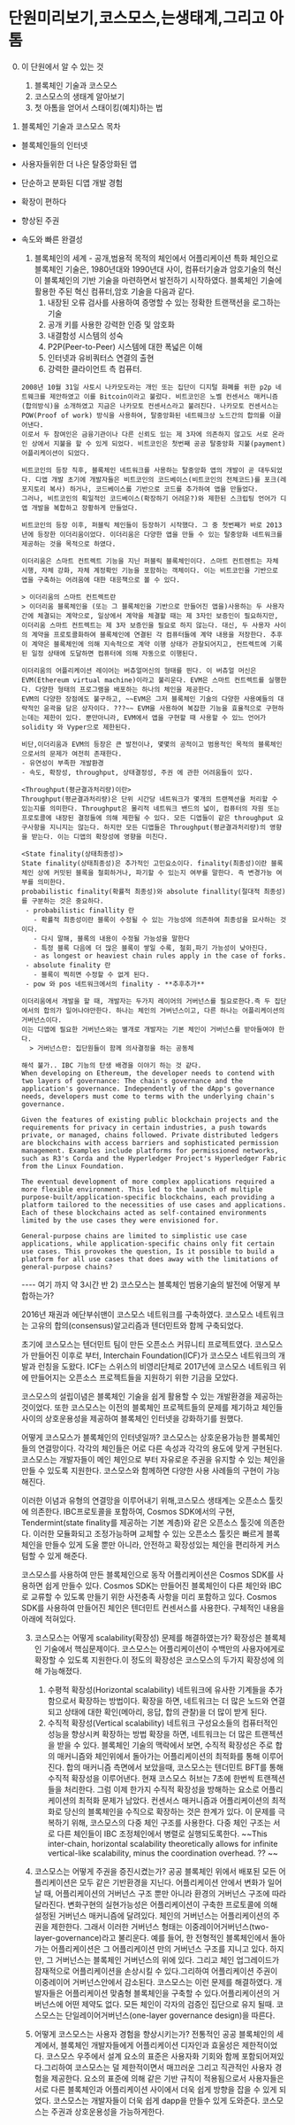 # 단원미리보기,코스모스,는생태계,그리고 아톰

0) 이 단원에서 알 수 있는 것
   1) 블록체인 기술과 코스모스
   2) 코스모스의 생태계 알아보기
   3) 첫 아톰을 얻어서 스태이킹(예치)하는 법

1) 블록체인 기술과 코스모스
목차
- 블록체인들의 인터넷
- 사용자들위한 더 나은 탈중앙화된 앱
- 단순하고 분화된 디앱 개발 경험
- 확장이 편하다
- 향상된 주권
- 속도와 빠른 완결성

    1) 블록체인의 세계 - 공개,범용적 목적의 체인에서 어플리케이션 특화 체인으로
      블록체인 기술은, 1980년대와 1990년대 사이, 컴퓨터기술과 암호기술의 혁신이 블록체인의 기반 기술을 마련하면서 발전하기 시작하였다.
      블록체인 기술에 활용한 주된 혁신 컴퓨터,암호 기술을 다음과 같다.
       1. 내장된 오류 검사를 사용하여 증명할 수 있는 정확한 트랜잭션을 로그하는 기술
       2. 공개 키를 사용한 강력한 인증 및 암호화
       3. 내결함성 시스템의 성숙
       4. P2P(Peer-to-Peer) 시스템에 대한 폭넓은 이해
       5. 인터넷과 유비쿼터스 연결의 출현
       6. 강력한 클라이언트 측 컴퓨터.
      
      2008년 10월 31일 사토시 나카모도라는 개인 또는 집단이 디지털 화폐를 위한 p2p 네트웨크를 제안하였고 이를 Bitcoin이라고 불렀다. 비트코인은 노벨 컨센서스 매커니즘(합의방식)을 소개하였고 지금은 나카모토 컨센서스라고 불려진다. 나카모토 컨센서스는 POW(Proof of work) 방식을 사용하여, 탈중앙화된 네트웨크상 노드간의 합의를 이끌어낸다. 
      이로서 두 참여인은 금융기관이나 다른 신뢰도 있는 제 3자에 의존하지 않고도 서로 온라인 상에서 지불을 할 수 있게 되었다. 비트코인은 첫번째 공공 탈중앙화 지불(payment) 어플리케이션이 되었다.

      비트코인의 등장 직후, 블록체인 네트워크를 사용하는 탈중앙화 앱의 개발이 곧 대두되었다. 디앱 개발 초기에 개발자들은 비트코인의 코드베이스(비트코인의 전체코드)를 포크(레포지토리 복사) 하거나, 코드베이스를 기반으로 코드를 추가하여 앱을 만들었다. 
      그러나, 비트코인의 획일적인 코드베이스(확장하기 어려운?)와 제한된 스크립팅 언어가 디앱 개발을 복합하고 장황하게 만들었다. 

      비트코인의 등장 이후, 퍼블릭 체인들이 등장하기 시작했다. 그 중 첫번째가 바로 2013년에 등장한 이더리움이었다. 이더리움은 다양한 앱을 만들 수 있는 탈중앙화 네트워크를 제공하는 것을 목적으로 하였다.

      이더리움은 스마트 컨트렉트 기능을 지닌 퍼블릭 블록체인이다. 스마트 컨트렌트는 자체 시행, 자체 강화, 자체 계정확인 기능을 포함하는 객체이다. 이는 비트코인을 기반으로 앱을 구축하는 어려움에 대한 대응책으로 볼 수 있다.

      > 이더리움의 스마트 컨트렉트란
      > 이더리움 블록체인을 (또는 그 블록체인을 기반으로 만들어진 앱을)사용하는 두 사용자 간에 체결되는 계약으로, 일상에서 계약을 체결할 때는 제 3자인 보증인이 필요하지만, 이더리움 스마트 컨트렉트는 제 3자 보증인을 필요로 하지 않는다. 대신, 두 사용자 사이의 계약을 프로토콜화하여 블록체인에 연결된 각 컴퓨터들에 계약 내용을 저장한다. 추후 이 계약은 블록체인에 의해 지속적으로 계약 이행 상태가 관찰되어지고, 컨트렉트에 기록된 일정 상태에 도달하면 컴퓨터에 의해 자동으로 이행된다. 

      이더리움의 어플리케이션 레이어는 버츄얼머신의 형태를 띈다. 이 버츄얼 머신은 EVM(Ethereum virtual machine)이라고 불리운다. EVM은 스마트 컨트렉트를 실행한다. 다양한 형태의 프로그램을 배포하는 하나의 체인을 제공한다. 
      EVM의 다양한 장점에도 불구하고, ~~EVM은 그저 블록체인 기술의 다양한 사용예들의 대략적인 윤곽을 담은 상자이다. ???~~ EVM을 사용하여 복잡한 기능을 효율적으로 구현하는데는 제한이 있다. 뿐만아니라, EVM에서 앱을 구현할 때 사용할 수 있느 언어가 solidity 와 Vyper으로 제한된다.

      비단,이더리움과 EVM의 등장은 큰 발전이나, 몇몇의 공적이고 범용적인 목적의 블록체인으로서의 문제가 여전히 존재한다. 
      - 유연성이 부족한 개발환경
      - 속도, 확장성, throughput, 상태결정성, 주권 에 관한 어려움들이 있다.

      <Throughput(평균결과처리량)이란>
      Throughput(평균결과처리량)은 단위 시간당 네트워크가 몇개의 트랜젝션을 처리할 수 있는지를 의미한다. Throughput은 물리적 네트워크 밴드의 넓이, 컴퓨터의 자원 또는 프로토콜에 내장된 결정들에 의해 제한될 수 있다. 모든 디앱들이 같은 throughput 요구사항을 지니지는 않는다. 하지만 모든 디앱들은 Throughput(평균결과처리량)의 영향을 받는다. 이는 디앱의 확장성에 영향을 미친다.

      <State finality(상태최종성)>
      State finality(상태최종성)은 추가적인 고민요소이다. finality(최종성)이란 블록체인 상에 커밋된 블록을 철회하거나, 파기할 수 있는지 여부를 말한다. 즉 변경가능 여부를 의미한다.
      probabilistic finality(확률적 최종성)와 absolute finallity(절대적 최종성)를 구분하는 것은 중요하다. 
       - probabilistic finallity 란
         - 확률적 최종성이란 블록이 수정될 수 있는 가능성에 의존하여 최종성을 묘사하는 것이다.
         - 다시 말해, 블록의 내용이 수정될 가능성을 말한다
         - 특정 블록 다음에 더 많은 블록이 쌓일 수록, 철회,파기 가능성이 낮아진다.
         - as longest or heaviest chain rules apply in the case of forks.
       - absolute finality 란
         - 블록이 찍히면 수정할 수 없게 된다.
       - pow 와 pos 네트워크에서의 finality - **추후추가** 

      이더리움에서 개발을 할 때, 개발자는 두가지 레이어의 거버넌스를 필요로한다.즉 두 집단에서의 합의가 일어나야만한다. 하나는 체인의 거버넌스이고, 다른 하나는 어플리케이션의 거버넌스이다. 
      이는 디앱에 필요한 거버넌스와는 별개로 개발자는 기본 체인이 거버넌스를 받아들여야 한다.
        > 거버넌스란: 집단원들이 함께 의사결정을 하는 공동체

      해석 불가.. IBC 기능의 탄생 배경을 이야기 하는 것 같다.
      When developing on Ethereum, the developer needs to contend with two layers of governance: The chain's governance and the application's governance. Independently of the dApp's governance needs, developers must come to terms with the underlying chain's governance.

      Given the features of existing public blockchain projects and the requirements for privacy in certain industries, a push towards private, or managed, chains followed. Private distributed ledgers are blockchains with access barriers and sophisticated permission management. Examples include platforms for permissioned networks, such as R3's Corda and the Hyperledger Project's Hyperledger Fabric from the Linux Foundation.

      The eventual development of more complex applications required a more flexible environment. This led to the launch of multiple purpose-built/application-specific blockchains, each providing a platform tailored to the necessities of use cases and applications. Each of these blockchains acted as self-contained environments limited by the use cases they were envisioned for.

      General-purpose chains are limited to simplistic use case applications, while application-specific chains only fit certain use cases. This provokes the question, Is it possible to build a platform for all use cases that does away with the limitations of general-purpose chains?

    ---- 여기 까지 약 3시간 반
   2) 코스모스는 블록체인 범용기술의 발전에 어떻게 부합하는가? 
    
    2016년 재권과 에단부쉬맨이 코스모스 네트워크를 구축하였다. 코스모스 네트워크는 고유의 합의(consensus)알고리즘과 텐더민트와 함께 구축되었다.

    초기에 코스모스는 텐더민트 팀이 만든 오픈소스 커뮤니티 프로젝트였다. 코스모스가 만들어진 이후로 부터, Interchain Foundation(ICF)가 코스모스 네트워크의 개발과 런칭을 도왔다. ICF는 스위스의 비영리단체로 2017년에 코스모스 네트워크 위에 만들어지는 오픈소스 프로젝트들을 지원하기 위한 기금을 모았다. 

    코스모스의 설립이념은 블록체인 기술을 쉽게 활용할 수 있는 개발환경을 제공하는 것이었다. 또한 코스모스는 이전의 블록체인 프로젝트들의 문제를 제기하고 체인들 사이의 상호운용성을 제공하여 블록체인 인터넷을 강화하기를 원했다. 

    어떻게 코스모스가 블록체인의 인터넷일까? 코스모스는 상호운용가능한 블록체인들의 연결망이다. 각각의 체인들은 어로 다른 속성과 각각의 용도에 맞게 구현된다. 코스모스는 개발자들이 메인 체인으로 부터 자유로운 주권을 유지할 수 있는 체인을 만들 수 있도록 지원한다. 코스모스와 함께하면 다양한 사용 사례들의 구현이 가능해진다. 

    이러한 이념과 유형의 연결망을 이루어내기 위해,코스모스 생태계는 오픈소스 툴킷에 의존한다. IBC프로토콜을 포함하여, Cosmos SDK에서의 구현, Tendermint(state finality를 제공하는 기본 계층)와 같은 오픈소스 툴깃에 의존한다. 이러한 모듈화되고 조정가능하며 교체할 수 있는 오픈소스 툴킷은 빠르게 블록체인을 만들수 있게 도울 뿐만 아니라, 안전하고 확장성있는 체인을 편리하게 커스텀할 수 있게 해준다.

    코스모스를 사용하여 만든 블록체인으로 동작 어플리케이션은 Cosmos SDK를 사용하면 쉽게 만들수 있다. Cosmos SDK는 만들어진 블록체인이 다른 체인와 IBC로 교류할 수 있도록 만들기 위한 사전충족 사항을 미리 포함하고 있다. Cosmos SDK를 사용하여 만들어진 체인은 텐더민트 컨센서스를 사용한다. 구체적인 내용을 아래에 적혀있다. 

    3) 코스모스는 어떻게 scalability(확장성) 문제를 해결하였는가? 
    확장성은 블록체인 기술에서 핵심문제이다. 코스모스는 어플리케이션이 수백만의 사용자에게로 확장할 수 있도록 지원한다.이 정도의 확장성은 코스모스의 두가지 확장성에 의해 가능해졌다.
       1) 수평적 확장성(Horizontal scalability)
         네트워크에 유사한 기계들을 추가함으로서 확장하는 방법이다. 확장을 하면, 네트워크는 더 많은 노드와 연결되고 상태에 대한 확인(메아리, 응답, 합의 관찰)을 더 많이 받게 된다.
       2) 수직적 확장성(Vertical scalability)
         네트워크 구성요소들의 컴퓨터적인 성능을 향상시켜 확장하는 방법
         확장을 하면, 네트워크는 더 많은 트랜젝션을 받을 수 있다. 
    블록체인 기술의 맥락에서 보면, 수직적 확장성은 주로 합의 매커니즘와 체인위에서 돌아가는 어플리케이션의 최적화를 통해 이루어진다. 합의 매커니즘 측면에서 보았을때, 코스모스는 텐더민트 BFT를 통해 수직적 확장성을 이루어낸다. 현재 코스모스 허브는 7초에 한번씩 트랜젝션들을 처리한다. 그럼 이제 한가지 수직적 확장성을 방해하는 요소로 어플리케이션의 최적화 문제가 남았다.
    컨센서스 매커니즘과 어플리케이션의 최적화로 당신의 블록체인을 수직으로 확장하는 것은 한계가 있다. 이 문제를 극복하기 위해, 코스모스의 다중 체인 구조를 사용한다. 다중 체인 구조는 서로 다른 체인들이 IBC 조정체인에서 병렬로 실행되도록한다. ~~This inter-chain, horizontal scalability theoretically allows for infinite vertical-like scalability, minus the coordination overhead. ?? ~~

    4) 코스모스는 어떻게 주권을 증진시켰는가? 
    공공 블록체인 위에서 배포된 모든 어플리케이션은 모두 같은 기반환경을 지닌다. 어플리케이션 안에서 변화가 일어날 때, 어플리케이션의 거버넌스 구조 뿐만 아니라 환경의 거버넌스 구조에 따라 달라진다. 변화구현의 실현가능성은 어플리케이션이 구축한 프로토콜에 의해 설정된 거버넌스 매커니즘에 달려있다. 체인의 거버넌스는 어플리케이션의 주권을 제한한다. 그래서 이러한 거버넌스 형태는 이중레이어거버넌스(two-layer-governance)라고 불리운다. 
    예를 들어, 한 전형적인 블록체인에서 돌아가는 어플리케이션은 그 어플리케이션 만의 거버넌스 구조를 지니고 있다. 하지만, 그 거버넌스는 블록체인 거버넌스의 위에 있다. 그리고 체인 업그레이드가 잠재적으로 어플리케이션을 손상시킬 수 있다.그리하여 어플리케이션 주권이 이중레이어 거버넌스안에서 감소된다.
    코스모스는 이런 문제를 해결하였다. 개발자들은 어플리케이션 맞춤형 블록체인을 구축할 수 있다.어플리케이션의 거버넌스에 어떤 제약도 없다. 모든 체인이 각자의 검증인 집단으로 유지 될때. 코스모스는 단일레이어거버넌스(one-layer governance design)을 따른다. 

    5) 어떻게 코스모스는 사용자 경험을 향상시키는가? 
    전통적인 공공 블록체인의 세계에서, 블록체인 개발자들에게 어플리케이션 디자인과 효울성은 제한적이었다. 코스모스 우주에서 설계 요소의 표준은 사용자화 기회와 함께 포함되어져있다.그리하여 코스모스는 덜 제한적이면서 매끄러운 그리고 직관적인 사용자 경험을 제공한다. 
    요소의 표준에 의해 같은 기반 규칙이 적용됨으로서 사용자들은 서로 다른 블록체인과 어플리케이션 사이에서 더욱 쉽게 방향을 잡을 수 있게 되었다. 코스모스는 개발자들이 더욱 쉽게 dapp을 만들수 있게 도와준다. 코스모스는 주권과 상호운용성을 가능하게한다.

    


